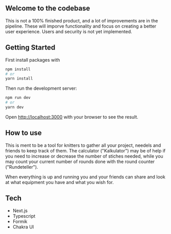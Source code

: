 ## Welcome to the codebase

This is not a 100% finished product, and a lot of improvements are in the pipeline. These will imporve functionality and focus on creating a better user experience. Users and security is not yet implemented.

## Getting Started

First install packages with

```bash
npm install
# or
yarn install
```

Then run the development server:

```bash
npm run dev
# or
yarn dev
```

Open [http://localhost:3000](http://localhost:3000) with your browser to see the result.

## How to use

This is ment to be a tool for knitters to gather all your project, needels and friends to keep track of them. The calculator ("Kalkulator")
may be of help if you need to increase or decrease the number of stiches needed, while you may count your current number of rounds done with the round counter ("Rundeteller").

When everything is up and running you and your friends can share and look at what equipment you have and what you wish for.

## Tech

-   Next.js
-   Typescript
-   Formik
-   Chakra UI
